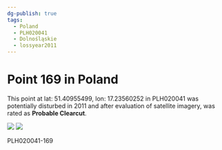 ```yaml
---
dg-publish: true
tags:
  - Poland
  - PLH020041
  - Dolnośląskie
  - lossyear2011
---
```


# Point 169 in Poland

This point at lat: 51.40955499, lon: 17.23560252 in PLH020041 was potentially disturbed in 2011 and after evaluation of satellite imagery, was rated as **Probable Clearcut**.

<div class='juxtapose' data-showcredits='false'>
<img src='https://baserow-backend-production20240528124524339000000001.s3.amazonaws.com/user_files/VudRnpruYYx7GSaUVzAEynRI9TSMDHHJ_6fff0ff537ce4d69908b3758a35e5f8cd3651bca07649cc034be7d97ca9df6a0.png' data-label='September 2009' />
<img src='https://baserow-backend-production20240528124524339000000001.s3.amazonaws.com/user_files/tKu1tc3Pd1sKwsArXIyAssCN0J4QomZm_b2411e1200997caef53598ef52aefc708d65df6af8995cb334f232e7d6cd24f9.png' data-label='October 2018' />
</div>

PLH020041-169